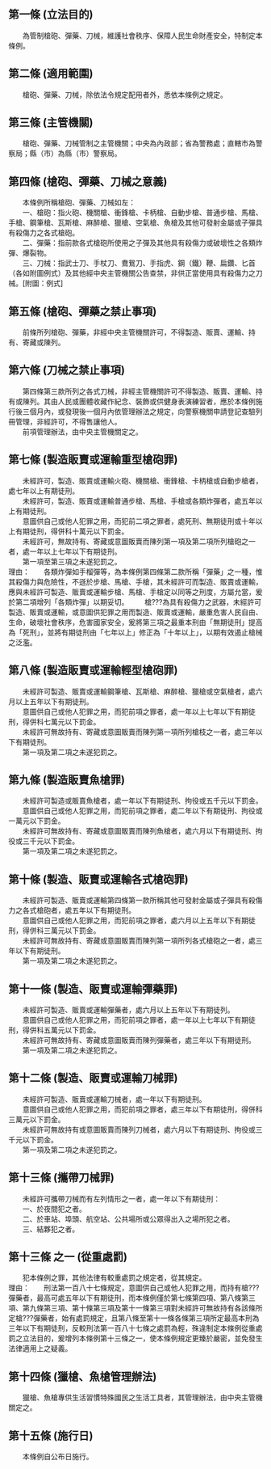 第一條 (立法目的)
-----------------
　　為管制槍砲、彈藥、刀械，維護社會秩序、保障人民生命財產安全，特制定本條例。  


第二條 (適用範圍)
-----------------
　　槍砲、彈藥、刀械，除依法令規定配用者外，悉依本條例之規定。  


第三條 (主管機關)
-----------------
　　槍砲、彈藥、刀械管制之主管機關；中央為內政部；省為警務處；直轄市為警察局；縣（市）為縣（市）警察局。  


第四條 (槍砲、彈藥、刀械之意義)
-------------------------------
　　本條例所稱槍砲、彈藥、刀械如左：  
　　一、槍砲：指火砲、機關槍、衝鋒槍、卡柄槍、自動步槍、普通步槍、馬槍、手槍、鋼筆槍、瓦斯槍、麻醉槍、獵槍、空氣槍、魚槍及其他可發射金屬或子彈具有殺傷力之各式槍砲。  
　　二、彈藥：指前款各式槍砲所使用之子彈及其他具有殺傷力或破壞性之各類炸彈、爆裂物。  
　　三、刀械：指武士刀、手杖刀、鴦鴛刀、手指虎、鋼（鐵）鞭、扁鑽、匕首（各如附圖例式）及其他經中央主管機關公告查禁，非供正當使用具有殺傷力之刀械。[附圖：例式]  


第五條 (槍砲、彈藥之禁止事項)
-----------------------------
　　前條所列槍砲、彈藥，非經中央主管機關許可，不得製造、販賣、運輸、持有、寄藏或陳列。  


第六條 (刀械之禁止事項)
-----------------------
　　第四條第三款所列之各式刀械，非經主管機關許可不得製造、販賣、運輸、持有或陳列。其由人民或團體收藏作紀念、裝飾或供健身表演練習者，應於本條例施行後三個月內，或發現後一個月內依管理辦法之規定，向警察機關申請登記查驗列冊管理，非經許可，不得售讓他人。  
　　前項管理辦法，由中央主管機關定之。  


第七條 (製造販賣或運輸重型槍砲罪)
---------------------------------
　　未經許可，製造、販賣或運輸火砲、機關槍、衝鋒槍、卡柄槍或自動步槍者，處七年以上有期徒刑。  
　　未經許可，製造、販賣或運輸普通步槍、馬槍、手槍或各類炸彈者，處五年以上有期徒刑。  
　　意圖供自己或他人犯罪之用，而犯前二項之罪者，處死刑、無期徒刑或十年以上有期徒刑，得併科十萬元以下罰金。  
　　未經許可，無故持有、寄藏或意圖販賣而陳列第一項及第二項所列槍砲之一者，處一年以上七年以下有期徒刑。  
　　第一項至第三項之未遂犯罰之。  
理由：　　各類炸彈如手榴彈等，為本條例第四條第二款所稱「彈藥」之一種，惟其殺傷力與危險性，不遜於步槍、馬槍、手槍，其未經許可而製造、販賣或運輸，應與未經許可製造、販賣或運輸步槍、馬槍、手槍定以同等之刑度，方屬允當，爰於第二項增列「各類炸彈」以期妥切。
　　槍???為具有殺傷力之武器，未經許可製造、販賣或運輸，或意圖供犯罪之用而製造、販賣或運輸，嚴重危害人民自由、生命，破壞社會秩序，危害國家安全，爰將第三項之最重本刑由「無期徒刑」提高為「死刑」，並將有期徒刑由「七年以上」修正為「十年以上」，以期有效遏止槍械之泛濫。

第八條 (製造販賣或運輸輕型槍砲罪)
---------------------------------
　　未經許可製造、販賣或運輸鋼筆槍、瓦斯槍、麻醉槍、獵槍或空氣槍者，處六月以上五年以下有期徒刑。  
　　意圖供自己或他人犯罪之用，而犯前項之罪者，處一年以上七年以下有期徒刑，得併科七萬元以下罰金。  
　　未經許可無故持有、寄藏或意圖販賣而陳列第一項所列槍枝之一者，處三年以下有期徒刑。  
　　第一項及第二項之未遂犯罰之。  


第九條 (製造販賣魚槍罪)
-----------------------
　　未經許可製造或販賣魚槍者，處一年以下有期徒刑、拘役或五千元以下罰金。  
　　意圖供自己或他人犯罪之用，而犯前項之罪者，處二年以下有期徒刑、拘役或一萬元以下罰金。  
　　未經許可無故持有、寄藏或意圖販賣而陳列魚槍者，處六月以下有期徒刑、拘役或三千元以下罰金。  
　　第一項及第二項之未遂犯罰之。  


第十條 (製造、販賣或運輸各式槍砲罪)
-----------------------------------
　　未經許可製造、販賣或運輸第四條第一款所稱其他可發射金屬或子彈具有殺傷力之各式槍砲者，處五年以下有期徒刑。  
　　意圖供自己或他人犯罪之用，而犯前項之罪者，處六月以上五年以下有期徒刑，得併科三萬元以下罰金。  
　　未經許可無故持有、寄藏或意圖販賣而陳列第一項所列各式槍砲之一者，處三年以下有期徒刑。  
　　第一項及第二項之未遂犯罰之。  


第十一條 (製造、販賣或運輸彈藥罪)
---------------------------------
　　未經許可製造、販賣或運輸彈藥者，處六月以上五年以下有期徒列。  
　　意圖供自己或他人犯罪之用，而犯前項之罪者，處一年以上七年以下有期徒刑，得併科五萬元以下罰金。  
　　未經許可無故持有、寄藏或意圖販賣而陳列彈藥者，處三年以下有期徒刑。  
　　第一項及第二項之未遂犯罰之。  


第十二條 (製造、販賣或運輸刀械罪)
---------------------------------
　　未經許可製造、販賣或運輸刀械者，處一年以下有期徒刑。  
　　意圖供自己或他人犯罪之用，而犯前項之罪者，處三年以下有期徒刑，得併科三萬元以下罰金。  
　　未經許可無故持有或意圖販賣而陳列刀械者，處六月以下有期徒刑、拘役或三千元以下罰金。  
　　第一項及第二項之未遂犯罰之。  


第十三條 (攜帶刀械罪)
---------------------
　　未經許可攜帶刀械而有左列情形之一者，處一年以下有期徒刑：  
　　一、於夜間犯之者。  
　　二、於車站、埠頭、航空站、公共場所或公眾得出入之場所犯之者。  
　　三、結夥犯之者。  


第十三條 之一 (從重處罰)
------------------------
　　犯本條例之罪，其他法律有較重處罰之規定者，從其規定。  
理由：　　刑法第一百八十七條規定，意圖供自己或他人犯罪之用，而持有槍???彈藥者，最高可處五年以下有期徒刑，而本條例僅於第七條第四項、第八條第三項、第九條第三項、第十條第三項及第十一條第三項對未經許可無故持有各該條所定槍???彈藥者，始有處罰規定，且第八條至第十一條各條第三項所定最高本刑為三年以下有期徒刑，反較刑法第一百八十七條之處罰為輕，殊違制定本條例從重處罰之立法目的，爰增列本條例第十三條之一，使本條例規定更臻於嚴密，並免發生法律適用上之疑義。

第十四條 (獵槍、魚槍管理辦法)
-----------------------------
　　獵槍、魚槍專供生活習慣特殊國民之生活工具者，其管理辦法，由中央主管機關定之。  


第十五條 (施行日)
-----------------
　　本條例自公布日施行。